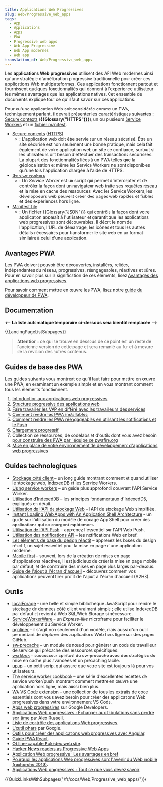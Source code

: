 ```yaml
---
title: Applications Web Progressives
slug: Web/Progressive_web_apps
tags:
  - App
  - Applications
  - Apps
  - PWA
  - Progressive web apps
  - Web App Progressive
  - Web App modernes
  - Web app
translation_of: Web/Progressive_web_apps
---
```


Les **applications Web progressives** utilisent des API Web modernes ainsi qu'une stratégie d'amélioration progressive traditionnelle pour créer des applications Web multiplateformes. Ces applications fonctionnent partout et fournissent quelques fonctionnalités qui donnent à l'expérience utilisateur les mêmes avantages que les applications natives. Cet ensemble de documents explique tout ce qu'il faut savoir sur ces applications.

Pour qu'une application Web soit considérée comme un PWA, techniquement parlant, il devrait présenter les caractéristiques suivantes : [Secure contexts](/fr/docs/Web/Security/Secure_Contexts) (**{{Glossary("HTTPS")}}**), un ou plusieurs [Service Workers](/fr/docs/Web/API/Service_Worker_API) et un [fichier manifest](/fr/docs/Web/Manifest).

- [Secure contexts](/fr/docs/Web/Security/Secure_Contexts) ([HTTPS](/fr/docs/Glossaire/https))
  - : L'application web doit être servie sur un réseau sécurisé. Être un site sécurisé est non seulement une bonne pratique, mais cela fait également de votre application web un site de confiance, surtout si les utilisateurs ont besoin d'effectuer des transactions sécurisées. La plupart des fonctionnalités liées à un PWA telles que la géolocalisation et même les Service Workers ne sont disponibles qu'une fois l'application chargée à l'aide de HTTPS.
- [Service workers](/fr/docs/Web/API/Service_Worker_API)
  - : Un _Service Worker_ est un script qui permet d'intercepter et de contrôler la façon dont un navigateur web traite ses requêtes réseau et la mise en cache des ressources. Avec les Service Workers, les développeurs web peuvent créer des pages web rapides et fiables et des expériences hors ligne.
- [Manifest file](/fr/docs/Web/Manifest)
  - : Un fichier {{Glossary("JSON")}} qui contrôle la façon dont votre application apparaît à l'utilisateur et garantit que les applications web progressives sont découvrables. Il décrit le nom de l'application, l'URL de démarrage, les icônes et tous les autres détails nécessaires pour transformer le site web en un format similaire à celui d'une application.

## Avantages PWA

Les PWA doivent pouvoir être découvertes, installées, reliées, indépendantes du réseau, progressives, réengageables, réactives et sûres. Pour en savoir plus sur la signification de ces éléments, lisez [Avantages des applications web progressives](/fr/docs/Web/Progressive_web_apps/Introduction).

Pour savoir comment mettre en œuvre les PWA, lisez notre [guide du développeur de PWA](/fr/docs/Web/Progressive_web_apps/Developer_guide).

## Documentation

**<-- La liste automatique temporaire ci-dessous sera bientôt remplacée -->**

{{LandingPageListSubpages}}

> **Attention :** ce qui se trouve en dessous de ce point est un reste de l'ancienne version de cette page et sera remanié au fur et à mesure de la révision des autres contenus.

## Guides de base des PWA

Les guides suivants vous montrent ce qu'il faut faire pour mettre en œuvre une PWA, en examinant un exemple simple et en vous montrant comment tous les éléments fonctionnent.

1.  [Introduction aux applications web progressives](/fr/docs/Web/Progressive_web_apps/Introduction)
2.  [Structure progressive des applications web](/fr/docs/Web/Progressive_web_apps/App_structure)
3.  [Faire travailler les VAP en différé avec les travailleurs des services](/fr/docs/Web/Progressive_web_apps/Offline_Service_workers)
4.  [Comment rendre les PWA installables](/fr/docs/Web/Progressive_web_apps/Installable_PWAs)
5.  [Comment rendre les PWA réengageables en utilisant les notifications et le Push](/fr/docs/Web/Progressive_web_apps/Relancer_Via_Notifications_Push)
6.  [Chargement progressif](/fr/docs/Web/Progressive_web_apps/Chargement)
7.  [Collection de ressources, de codelabs et d'outils dont vous avez besoin pour construire des PWA par l'équipe de pwafire.org](https://pwafire.org)
8.  [Mise en place de votre environnement de développement d'applications web progressives](https://github.com/pwafire/pwadev-tips)

## Guides technologiques

- [Stockage côté client](/fr/docs/Apprendre/JavaScript/Client-side_web_APIs/Client-side_storage) – un long guide montrant comment et quand utiliser le stockage web, IndexedDB et les Service Workers.
- [Using service workers](/fr/docs/Web/API/Service_Worker_API/Using_Service_Workers) – un guide plus approfondi couvrant l'API Service Worker.
- [Utilisation d'IndexedDB](/fr/docs/Web/API/API_IndexedDB/Using_IndexedDB) – les principes fondamentaux d'IndexedDB, expliqués en détail.
- [Utilisation de l'API de stockage Web](/fr/docs/Web/API/Web_Storage_API/Using_the_Web_Storage_API) – l'API de stockage Web simplifiée.
- [Instant Loading Web Apps with An Application Shell Architecture](https://developers.google.com/web/updates/2015/11/app-shell) – un guide sur l'utilisation du modèle de codage App Shell pour créer des applications qui se chargent rapidement.
- [Utilisation de l'API Push](/fr/docs/Web/API/Push_API/Using_the_Push_API) – apprenez l'essentiel sur l'API Web Push.
- [Utilisation des notifications API](/fr/docs/Web/API/notification/Using_Web_Notifications) – les notifications Web en bref.
- [Les éléments de base du design réactif](/fr/docs/Web/Apps/Modern/Responsive/responsive_design_building_blocks) – apprenez les bases du design réactif, un sujet essentiel pour la mise en page d'une application moderne.
- [Mobile first](/fr/docs/Web/Apps/Modern/Responsive/Mobile_first) – souvent, lors de la création de mises en page d'applications réactives, il est judicieux de créer la mise en page mobile par défaut, et de construire des mises en page plus larges par-dessus.
- [Guide de l'ajout à l'écran d'accueil](/fr/docs/Web/Progressive_web_apps/ajouter_a_lecran_daccueil_a2hs) – découvrez comment vos applications peuvent tirer profit de l'ajout à l'écran d'accueil (A2HS).

## Outils

- [localForage](https://localforage.github.io/localForage/) – une belle et simple bibliothèque JavaScript pour rendre le stockage de données côté client vraiment simple ; elle utilise IndexedDB par défaut et revient à Web SQL/Web Storage si nécessaire.
- [ServiceWorkerWare](https://github.com/fxos-components/serviceworkerware) – un _Express-like_ microframe pour faciliter le développement du Service Worker.
- [oghliner](https://github.com/mozilla/oghliner) – il s'agit non seulement d'un modèle, mais aussi d'un outil permettant de déployer des applications Web hors ligne sur des pages GitHub.
- [sw-precache](https://github.com/GoogleChrome/sw-precache) – un module de nœud pour générer un code de travailleur de service qui précache des ressources spécifiques.
- [workbox](https://github.com/GoogleChrome/workbox) – successeur spirituel du sw-precache avec des stratégies de mise en cache plus avancées et un précaching facile.
- [upup](https://www.talater.com/upup/) – un petit script qui assure que votre site est toujours là pour vos utilisateurs.
- [The service worker cookbook](https://serviceworke.rs/) – une série d'excellentes recettes de service worker/push, montrant comment mettre en œuvre une application hors ligne, mais aussi bien plus.
- [WA VS Code extension](https://marketplace.visualstudio.com/items?itemName=mayeedwin.vscode-pwa) – une collection de tous les extraits de code essentiels dont vous avez besoin pour créer des applications Web progressives dans votre environnement VS Code.
- [Apps web progressives](https://developers.google.com/web/progressive-web-apps) sur Google Developers.
- [Applications Web progressives : Échapper aux tabulations sans perdre son âme](https://medium.com/@slightlylate/progressive-apps-escaping-tabs-without-losing-our-soul-3b93a8561955#.6czgj0myh) par Alex Russell.
- [Liste de contrôle des applications Web progressives](https://developers.google.com/web/progressive-web-apps/checklist).
- [L'outil phare](https://developers.google.com/web/tools/lighthouse) par Google.
- [Outils pour créer des applications web progressives avec Angular](https://github.com/angular/mobile-toolkit).
- [Guide PWA React](https://github.com/codebusking/react-pwa-guide-kit).
- [Offline-capable Pokédex web site](https://pokedex.org/).
- [Hacker News readers as Progressive Web Apps](https://hnpwa.com/).
- [Application Web progressive : Les avantages en bref](https://goingmeta.io/dienstleistungen/progressive-web-app/)
- [Pourquoi les applications Web progressives sont l'avenir du Web mobile (recherche 2019)](https://ymedialabs.com/progressive-web-apps).
- [Applications Web progressives : Tout ce que vous devez savoir](https://www.csschopper.com/blog/progressive-web-apps-everything-you-need-to-know/)

{{QuickLinksWithSubpages("/fr/docs/Web/Progressive_web_apps/")}}
